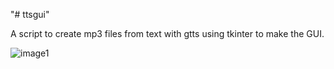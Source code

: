 "# ttsgui" 

A script to create mp3 files from text with gtts using tkinter to make the GUI.

![image1]("https://github.com/formazione/ttsgui/blob/main/image1.PNG")
